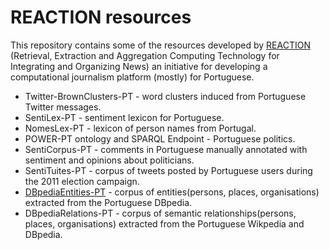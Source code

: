 # REACTION resources

This repository contains some of the resources developed by [REACTION](http://arquivo.pt/wayback/20151118124735/http://dmir.inesc-id.pt/project/Reaction) (Retrieval, Extraction and Aggregation Computing Technology for Integrating and Organizing News) an initiative for developing a computational journalism platform (mostly) for Portuguese.

* Twitter-BrownClusters-PT - word clusters induced from Portuguese Twitter messages.
* SentiLex-PT - sentiment lexicon for Portuguese.
* NomesLex-PT - lexicon of person names from Portugal.
* POWER-PT ontology and SPARQL Endpoint - Portuguese politics.
* SentiCorpus-PT - comments in Portuguese manually annotated with sentiment and opinions about politicians.
* SentiTuites-PT - corpus of tweets posted by Portuguese users during the 2011 election campaign.
* [DBpediaEntities-PT](DBpediaEntities-PT-0.1.zip) - corpus of entities(persons, places, organisations) extracted from the Portuguese DBpedia.
* DBpediaRelations-PT - corpus of semantic relationships(persons, places, organisations) extracted from the Portuguese Wikpedia and DBpedia.
